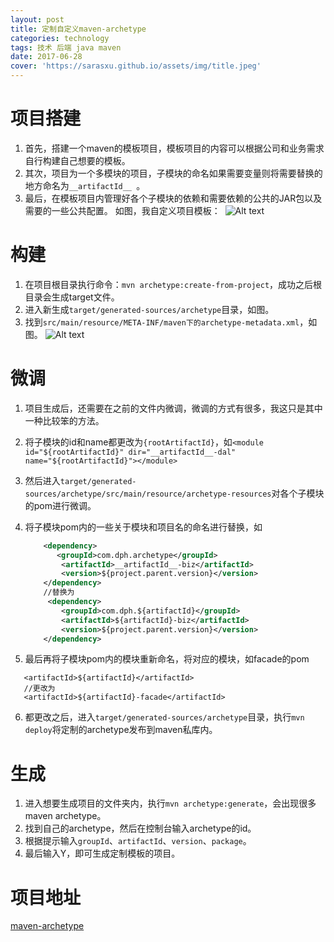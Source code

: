 ```yaml
---
layout: post
title: 定制自定义maven-archetype
categories: technology
tags: 技术 后端 java maven
date: 2017-06-28
cover: 'https://sarasxu.github.io/assets/img/title.jpeg'
---
```


# 项目搭建

1.   首先，搭建一个maven的模板项目，模板项目的内容可以根据公司和业务需求自行构建自己想要的模板。
2.   其次，项目为一个多模块的项目，子模块的命名如果需要变量则将需要替换的地方命名为```__artifactId__ ```。
3.   最后，在模板项目内管理好各个子模块的依赖和需要依赖的公共的JAR包以及需要的一些公共配置。
     如图，我自定义项目模板：
      ​  	![Alt text](https://sarasxu.github.io/blog/img/maven-archetype/1.png)

# 构建

1. 在项目根目录执行命令：```mvn archetype:create-from-project```，成功之后根目录会生成target文件。
2. 进入新生成`target/generated-sources/archetype`目录，如图。
3. 找到`src/main/resource/META-INF/maven下的archetype-metadata.xml`，如图。
   ![Alt text](https://sarasxu.github.io/blog/img/maven-archetype/2.png)


# 微调

1. 项目生成后，还需要在之前的文件内微调，微调的方式有很多，我这只是其中一种比较笨的方法。

2. 将子模块的id和name都更改为`{rootArtifactId}`，如`<module id="${rootArtifactId}" dir="__artifactId__-dal" name="${rootArtifactId}"></module>`
3. 然后进入`target/generated-sources/archetype/src/main/resource/archetype-resources`对各个子模块的pom进行微调。

4. 将子模块pom内的一些关于模块和项目名的命名进行替换，如
    ``` XML
        <dependency>
           <groupId>com.dph.archetype</groupId>
            <artifactId>__artifactId__-biz</artifactId>
            <version>${project.parent.version}</version>
        </dependency>
        //替换为
         <dependency>
            <groupId>com.dph.${artifactId}</groupId>
            <artifactId>${artifactId}-biz</artifactId>
            <version>${project.parent.version}</version>
        </dependency>
    ```
5. 最后再将子模块pom内的模块重新命名，将对应的模块，如facade的pom
 ```
 	<artifactId>${artifactId}</artifactId>
 	//更改为
 	<artifactId>${artifactId}-facade</artifactId>
 ```
6. 都更改之后，进入`target/generated-sources/archetype`目录，执行`mvn deploy`将定制的archetype发布到maven私库内。


# 生成

1. 进入想要生成项目的文件夹内，执行`mvn archetype:generate`，会出现很多maven archetype。
2. 找到自己的archetype，然后在控制台输入archetype的id。
3. 根据提示输入`groupId`、`artifactId`、`version`、`package`。
4. 最后输入Y，即可生成定制模板的项目。

# 项目地址

[maven-archetype](https://github.com/SarasXu/maven-archetype "maven-archetype")
